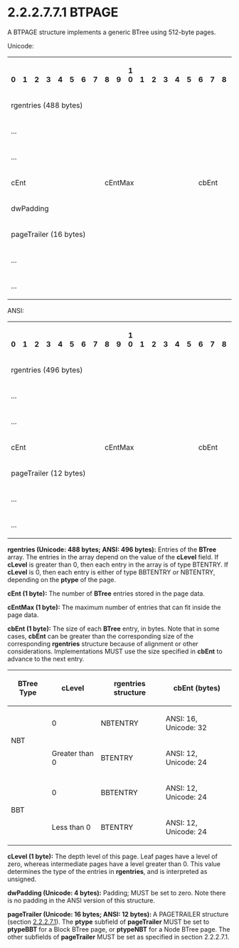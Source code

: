 <html dir="LTR" xmlns:mshelp="http://msdn.microsoft.com/mshelp" xmlns:ddue="http://ddue.schemas.microsoft.com/authoring/2003/5" xmlns:xlink="http://www.w3.org/1999/xlink" xmlns:tool="http://www.microsoft.com/tooltip">
    <head>
        <meta http-equiv="Content-Type" content="text/html; CHARSET=utf-8"></meta>
        <meta name="save" content="history"></meta>
        <title>2.2.2.7.7.1 BTPAGE</title>
        <xml>
            <mshelp:toctitle title="2.2.2.7.7.1 BTPAGE"></mshelp:toctitle>
            <mshelp:rltitle title="[MS-PST]: BTPAGE"></mshelp:rltitle>
            <mshelp:keyword index="A" term="4f0cd8e7-c2d0-4975-90a4-d417cfca77f8"></mshelp:keyword>
            <mshelp:attr name="DCSext.ContentType" value="open specification"></mshelp:attr>
            <mshelp:attr name="AssetID" value="4f0cd8e7-c2d0-4975-90a4-d417cfca77f8"></mshelp:attr>
            <mshelp:attr name="TopicType" value="kbRef"></mshelp:attr>
            <mshelp:attr name="DCSext.Title" value="[MS-PST]: BTPAGE" />
        </xml>
    </head>
    <body>
        <div id="header">
            <h1 class="heading">2.2.2.7.7.1 BTPAGE</h1>
        </div>
        <div id="mainSection">
            <div id="mainBody">
                <div id="allHistory" class="saveHistory"></div>
                <div id="sectionSection0" class="section" name="collapseableSection">
                    

<p>A BTPAGE structure implements a generic BTree using 512-byte
pages. </p>

<p>Unicode:</p>

<table>
 <tr>
  <th><p><br>0</p></th>
  <th><p><br>1</p></th>
  <th><p><br>2</p></th>
  <th><p><br>3</p></th>
  <th><p><br>4</p></th>
  <th><p><br>5</p></th>
  <th><p><br>6</p></th>
  <th><p><br>7</p></th>
  <th><p><br>8</p></th>
  <th><p><br>9</p></th>
  <th><p>1<br>0</p></th>
  <th><p><br>1</p></th>
  <th><p><br>2</p></th>
  <th><p><br>3</p></th>
  <th><p><br>4</p></th>
  <th><p><br>5</p></th>
  <th><p><br>6</p></th>
  <th><p><br>7</p></th>
  <th><p><br>8</p></th>
  <th><p><br>9</p></th>
  <th><p>2<br>0</p></th>
  <th><p><br>1</p></th>
  <th><p><br>2</p></th>
  <th><p><br>3</p></th>
  <th><p><br>4</p></th>
  <th><p><br>5</p></th>
  <th><p><br>6</p></th>
  <th><p><br>7</p></th>
  <th><p><br>8</p></th>
  <th><p><br>9</p></th>
  <th><p>3<br>0</p></th>
  <th><p><br>1</p></th>
 </tr>
 <tr>
  <td colspan="32">
  <p>rgentries
  (488 bytes)</p>
  </td>
 </tr>
 <tr>
  <td colspan="32">
  <p>...</p>
  </td>
 </tr>
 <tr>
  <td colspan="32">
  <p>...</p>
  </td>
 </tr>
 <tr>
  <td colspan="8">
  <p>cEnt</p>
  </td>
  <td colspan="8">
  <p>cEntMax</p>
  </td>
  <td colspan="8">
  <p>cbEnt</p>
  </td>
  <td colspan="8">
  <p>cLevel</p>
  </td>
 </tr>
 <tr>
  <td colspan="32">
  <p>dwPadding</p>
  </td>
 </tr>
 <tr>
  <td colspan="32">
  <p>pageTrailer
  (16 bytes)</p>
  </td>
 </tr>
 <tr>
  <td colspan="32">
  <p>...</p>
  </td>
 </tr>
 <tr>
  <td colspan="32">
  <p>...</p>
  </td>
 </tr>
</table>

<p>ANSI:</p>

<table>
 <tr>
  <th><p><br>0</p></th>
  <th><p><br>1</p></th>
  <th><p><br>2</p></th>
  <th><p><br>3</p></th>
  <th><p><br>4</p></th>
  <th><p><br>5</p></th>
  <th><p><br>6</p></th>
  <th><p><br>7</p></th>
  <th><p><br>8</p></th>
  <th><p><br>9</p></th>
  <th><p>1<br>0</p></th>
  <th><p><br>1</p></th>
  <th><p><br>2</p></th>
  <th><p><br>3</p></th>
  <th><p><br>4</p></th>
  <th><p><br>5</p></th>
  <th><p><br>6</p></th>
  <th><p><br>7</p></th>
  <th><p><br>8</p></th>
  <th><p><br>9</p></th>
  <th><p>2<br>0</p></th>
  <th><p><br>1</p></th>
  <th><p><br>2</p></th>
  <th><p><br>3</p></th>
  <th><p><br>4</p></th>
  <th><p><br>5</p></th>
  <th><p><br>6</p></th>
  <th><p><br>7</p></th>
  <th><p><br>8</p></th>
  <th><p><br>9</p></th>
  <th><p>3<br>0</p></th>
  <th><p><br>1</p></th>
 </tr>
 <tr>
  <td colspan="32">
  <p>rgentries
  (496 bytes)</p>
  </td>
 </tr>
 <tr>
  <td colspan="32">
  <p>...</p>
  </td>
 </tr>
 <tr>
  <td colspan="32">
  <p>...</p>
  </td>
 </tr>
 <tr>
  <td colspan="8">
  <p>cEnt</p>
  </td>
  <td colspan="8">
  <p>cEntMax</p>
  </td>
  <td colspan="8">
  <p>cbEnt</p>
  </td>
  <td colspan="8">
  <p>cLevel</p>
  </td>
 </tr>
 <tr>
  <td colspan="32">
  <p>pageTrailer
  (12 bytes)</p>
  </td>
 </tr>
 <tr>
  <td colspan="32">
  <p>...</p>
  </td>
 </tr>
 <tr>
  <td colspan="32">
  <p>...</p>
  </td>
 </tr>
</table>

<p><b>rgentries (Unicode: 488 bytes; ANSI: 496 bytes):</b>
Entries of the <b>BTree</b> array. The entries in the array depend on the value
of the <b>cLevel</b> field. If <b>cLevel</b> is greater than 0, then each entry
in the array is of type BTENTRY. If <b>cLevel</b> is 0, then each entry is
either of type BBTENTRY or NBTENTRY, depending on the <b>ptype</b> of the page.</p>

<p><b>cEnt (1 byte):</b> The number of <b>BTree</b>
entries stored in the page data.</p>

<p><b>cEntMax (1 byte):</b> The maximum number of
entries that can fit inside the page data.</p>

<p><b>cbEnt (1 byte):</b> The size of each <b>BTree</b>
entry, in bytes. Note that in some cases, <b>cbEnt</b> can be greater than the
corresponding size of the corresponding <b>rgentries</b> structure because of
alignment or other considerations. Implementations MUST use the size specified
in <b>cbEnt</b> to advance to the next entry.</p>

<table>
 <thead>
  <tr>
   <th>
   <p>BTree
   Type</p>
   </th>
   <th>
   <p>cLevel</p>
   </th>
   <th>
   <p>rgentries
   structure</p>
   </th>
   <th>
   <p>cbEnt
   (bytes)</p>
   </th>
  </tr>
 </thead>
 <tr>
  <td rowspan="2">
  <p>NBT</p>
  </td>
  <td>
  <p>0</p>
  </td>
  <td>
  <p>NBTENTRY</p>
  </td>
  <td>
  <p>ANSI:
  16, Unicode: 32</p>
  </td>
 </tr>
 <tr>
  <td>
  <p>Greater
  than 0</p>
  </td>
  <td>
  <p>BTENTRY</p>
  </td>
  <td>
  <p>ANSI:
  12, Unicode: 24</p>
  </td>
 </tr>
 <tr>
  <td rowspan="2">
  <p>BBT</p>
  </td>
  <td>
  <p>0</p>
  </td>
  <td>
  <p>BBTENTRY</p>
  </td>
  <td>
  <p>ANSI:
  12, Unicode: 24</p>
  </td>
 </tr>
 <tr>
  <td>
  <p>Less
  than 0</p>
  </td>
  <td>
  <p>BTENTRY</p>
  </td>
  <td>
  <p>ANSI:
  12, Unicode: 24</p>
  </td>
 </tr>
</table>

<p><b>cLevel (1 byte):</b> The depth level of this page.
Leaf pages have a level of zero, whereas intermediate pages have a level
greater than 0. This value determines the type of the entries in <b>rgentries</b>,
and is interpreted as unsigned.</p>

<p><b>dwPadding (Unicode: 4 bytes):</b> Padding; MUST be
set to zero. Note there is no padding in the ANSI version of this structure.</p>

<p><b>pageTrailer (Unicode: 16 bytes; ANSI: 12 bytes): </b>A
PAGETRAILER structure (section <a href="f4ccb38a-930a-4db4-98df-a69c195926ba.html">2.2.2.7.1</a>). The <b>ptype</b>
subfield of <b>pageTrailer</b> MUST be set to <b>ptypeBBT </b>for a Block BTree
page, or <b>ptypeNBT</b> for a Node BTree page. The other subfields of <b>pageTrailer</b>
MUST be set as specified in section 2.2.2.7.1.</p>
                </div>
            </div>
        </div>
    </body>
</html>